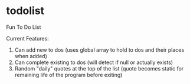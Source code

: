 # todolist
Fun To Do List 

Current Features:
1. Can add new to dos (uses global array to hold to dos and their places when added)
2. Can complete existing to dos (will detect if null or actually exists)
3. Random "daily" quotes at the top of the list (quote becomes static for remaining life of the program before exiting)
